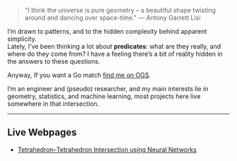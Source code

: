> "I think the universe is pure geometry – a beautiful shape twisting around and dancing over space-time." — Antony Garrett Lisi

I’m drawn to patterns, and to the hidden complexity behind apparent simplicity.  
Lately, I’ve been thinking a lot about **predicates**: what are they really, and where do they come from? I have a feeling there’s a bit of reality hidden in the answers to these questions.  

Anyway, If you want a Go match [find me on OGS](https://online-go.com/player/761486/).  

I’m an engineer and (pseudo) researcher, and my main interests lie in geometry, statistics, and machine learning, most projects here live somewhere in that intersection.  

---

## Live Webpages

- [Tetrahedron–Tetrahedron Intersection using Neural Networks](https://erendiropedro.github.io/Tetrahedron-Tetrahedron-Intersection-and-Volume-Computation-Using-Neural-Networks/)
